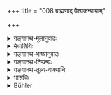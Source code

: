 +++
title = "008 ब्राह्मणाद् वैश्यकन्यायाम्"

+++

<details><summary>गङ्गानथ-मूलानुवादः</summary>

From the Brāhmaṇa on a Vaiśya maiden is born the ‘Ambaṣṭha’ and on a Śūdra maiden the ‘Niṣāda,’ who is called ‘Pārośora.’—(8)
</details>

<details><summary>मेधातिथिः</summary>

एकान्तरा ब्राह्मणस्य वैश्या, तत्र जातो **ऽम्बष्ठः** । स्मृत्यन्तरे "भृज्यकण्ठः" (ग्ध् ४.२०) इत्य् उक्तः । द्य्वन्तरायां शूद्रकन्यायां **निषादः प्रारशवश्** च । निषादशब्दः प्रतिलोमजातीये ऽपि वर्तते । **कन्या**ग्रहणं स्त्रीमत्रोपलक्षणार्थम् इति व्याचक्षते । वैश्यस्त्रियाम् इत्य् अर्थः । एवं सर्वत्र द्रष्टव्यम् ॥ १०.८ ॥
</details>

<details><summary>गङ्गानथ-भाष्यानुवादः</summary>

For the *Brāhmaṇa*, the *Vaiśya* girl is ‘two degrees lower,’ and the child born of her is the ‘*ambaṣṭha*’; called in another *Smṛti* (Gautama, 4.20) ‘*Bhṛjyakaṇṭha*.’

The child born of the *Śūdra* girl, who is ‘three degrees lower,’ is the ‘*Niṣāda*,’ also called ‘*Pāraśara*.’

The name ‘*Niṣāda*’ also belongs to a caste born from a marriage of the ‘inverse’ order. (See verse 15 below).

The term ‘maiden’ stands for *woman in general*,—say some people; ‘*Vaiśya maiden*’ meaning *Vaiśya woman*; and so on throughout—(8)
</details>

<details><summary>गङ्गानथ-टिप्पन्यः</summary>

Buhler is not right in saying that “Medhātithi does not give this verse”.
</details>

<details><summary>गङ्गानथ-तुल्य-वाक्यानि</summary>

**(verses 10.6-41)  
**

See Comparative notes for [Verse 10.6].
</details>

<details><summary>भारुचिः</summary>

नामतः न वर्णतः । यः स्मृत्यन्तरे भृज्यकण्ठनामा । द्व्यन्तरायां तु ब्राह्मणाद् एव निषादः शूद्रकन्यायाम् ॥ १०.८ ॥
</details>

<details><summary>Bühler</summary>

008	From a Brahmana a with the daughter of a Vaisya is born (a son) called an Ambashtha, with the daughter of a sudra a Nishada, who is also called Parasava.
</details>
